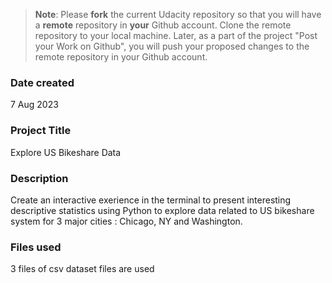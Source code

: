 >**Note**: Please **fork** the current Udacity repository so that you will have a **remote** repository in **your** Github account. Clone the remote repository to your local machine. Later, as a part of the project "Post your Work on Github", you will push your proposed changes to the remote repository in your Github account.

### Date created
7 Aug 2023

### Project Title
Explore US Bikeshare Data

### Description
Create an interactive exerience in the terminal to present interesting descriptive statistics using Python to explore data related to US bikeshare system for 3 major cities : Chicago, NY and Washington.

### Files used
3 files of csv dataset files are used



